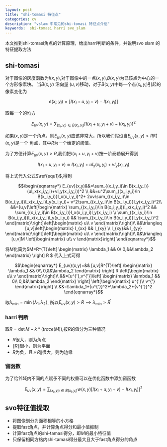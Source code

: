 ```yaml
---
layout: post
title: "shi-tomasi 特征点"
categories: cv
description: "vslam 中常见的shi-tomasi 特征点介绍"
keywords:  shi-tomasi harri svo_slam
---
```


本文推到shi-tomasi角点的计算原理，给出harri判断的条件，并说明svo slam 的特征提取方法

## shi-tomasi 

对于图像的灰度函数为$I(x,y)$,对于图像中的一点$(x,y)$,$B(x,y)$为已该点为中心的一个方形像素块。
当$B(x,y)$ 沿向量 $(u,v)$移动，对于$B(x,y)$中每一个点$(x_i,y_i)$引起的像素变化为

$$
\begin{equation*}
    e(x_i,y_i)=[I(x_i+u,y_i+v)-I(x_i,y_i)]
\end{equation*}
$$

取每一个的均方

$$\begin{equation}\label{equ1}
   E_{uv}(x,y)=\sum_{(x_i,y_i)\in B(x_i,y_i)}[I(x_i+u,y_i+v)-I(x_i,y_i)]^2
\end{equation}$$

如果$(x,y)$是一个角点，则$E_{uv}(x,y)$应该非常大，所以我们假设当$E_{uv}(x,y)>R$时$(x,y)$是一个
角点，其中$R$为一个给定的阈值。

为了方便计算$E_{uv}(x,y)>R$,我们把$I(x_i+u,y_i+v)$按一阶泰勒展开得到

$$
I(x_i+u,y_i+v)\approx I(x_i,y_i)+uI_x(x_i,y_i)+vI_y(x_i,y_i)
$$

将上式代入公式$\ref{equ1}$,得到

$$\begin{eqnarray*}
   E_{uv}(x,y)&&=\sum_{(x_i,y_i)\in B(x_i,y_i)}(uI_x(x_i,y_i)+vI_y(x_i,y_i))^2 \\
              &&=u^2\sum_{(x_i,y_i)\in B(x_i,y_i)}I_x(x_i,y_i)^2+
                 2uv\sum_{(x_i,y_i)\in B(x_i,y_i)}I_x(x_i,y_i)I_y(x_i,y_i)+
                 v^2\sum_{(x_i,y_i)\in B(x_i,y_i)}I_y(x_i,y_i)^2\\
               &&=[u,v]\left[\begin{matrix}
                  \sum_{(x_i,y_i)\in B(x_i,y_i)}I_x(x_i,y_i)^2 && \sum_{(x_i,y_i)\in B(x_i,y_i)}I_x(x_i,y_i)I_y(x_i,y_i) \\
                  \sum_{(x_i,y_i)\in B(x_i,y_i)}I_x(x_i,y_i)I_y(x_i,y_i)         && \sum_{(x_i,y_i)\in B(x_i,y_i)}I_y(x_i,y_i)^2
                        \end{matrix}\right]\left[\begin{matrix}
                          u\\
                           v
                        \end{matrix}\right]\\
               &&\triangleq [u,v]\left[\begin{matrix}
                 I_{xx} &&  I_{xy} \\
                 I_{xy}&& I_{yy}
                        \end{matrix}\right]\left[\begin{matrix}
                          u\\
                           v
                        \end{matrix}\right]\\
               &&\triangleq [u,v]M
                  \left[\begin{matrix}
                        u\\
                        v
                  \end{matrix}\right]
\end{eqnarray*}$$

将$M$化简为$M=R^{T}\left[
   \begin{matrix}
      \lambda_1 && 0\\
      0,&&\lambda_2
   \end{matrix}
\right] R
$ 代入上式可得

$$\begin{eqnarray*}
   E_{uv}(x,y)=&& [u,v]R^{T}\left[
   \begin{matrix}
      \lambda_1 && 0\\
      0,&&\lambda_2
   \end{matrix}
\right] R
\left[\begin{matrix}
      u\\
      v
\end{matrix}\right]\\
&&=[u^{'},v^{'}]\left[
   \begin{matrix}
      \lambda_1 && 0\\
      0,&&\lambda_2
   \end{matrix}
\right] 
\left[\begin{matrix}
      u^{'}\\
      v^{'}
\end{matrix}\right] \\
&&=\lambda_1*{u^{'}}^2+\lambda_2*{v^{'}}^2
\end{eqnarray*}$$

取$\lambda_{\min}=\min\{\lambda_1,\lambda_2\}$,
所以$E_{uv}(x,y)>R \implies \lambda_{\min}>R^{'}$

### harri 判断

取$R=\det{M}-k*(trace(M))$,按$R$的值分为三种情况

- $R$很大，则为角点
- $\|R\|$很小，则为平面
- $R$为负，且$\|R\|$很大，则为边缘


### 窗函数
为了给邻域内不同的点赋予不同的权重可以在优化函数中添加窗函数

$$\begin{equation}
   E_{uv}(x,y)=\sum_{(x_i,y_i)\in B(x_i,y_i)}w(x,y)[I(x_i+u,y_i+v)-I(x_i,y_i)]^2
\end{equation}$$



## svo特征值提取

- 将图像划分为面积相等的小方格
- 提取fast角点，并计算角点得分和最小值抑制
- 计算fast角点的shi-tamasi得分，即$M$的最小特征值
- 只保留相同方格内shi-tamasi得分最大且大于fast角点得分的角点



